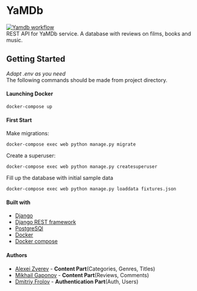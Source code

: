 # YaMDb
[![Yamdb workflow](https://github.com/aleksizverev/yamdb_final/workflows/YaMDb%20workflow/badge.svg?branch=master)](https://github.com/aleksizverev/yamdb_final/workflows/yamdb/badge.svg)  
REST API for YaMDb service.
A database with reviews on films, books and music.

## Getting Started
*Adapt .env as you need*  
The following commands should be made from
project directory.

#### Launching Docker
 ```
 docker-compose up
 ```
#### First Start
Make migrations:
```
docker-compose exec web python manage.py migrate
```
Create a superuser:
```
docker-compose exec web python manage.py createsuperuser
```
Fill up the database with initial sample data
```
docker-compose exec web python manage.py loaddata fixtures.json
```
#### Built with
* [Django](https://www.djangoproject.com/) 
* [Django REST framework](https://www.django-rest-framework.org/)
* [PostgreSQl](https://www.postgresql.org/)
* [Docker](https://www.docker.com/)
* [Docker compose](https://docs.docker.com/compose/)

#### Authors
* [Alexei Zverev](https://github.com/aleksizverev) - **Content Part**(Categories, Genres, Titles)
* [Mikhail Gaponov](https://github.com/Contrigra/) - **Content Part**(Reviews, Comments)
* [Dmitriy Frolov](https://github.com/fd239) - **Authentication Part**(Auth, Users) 
